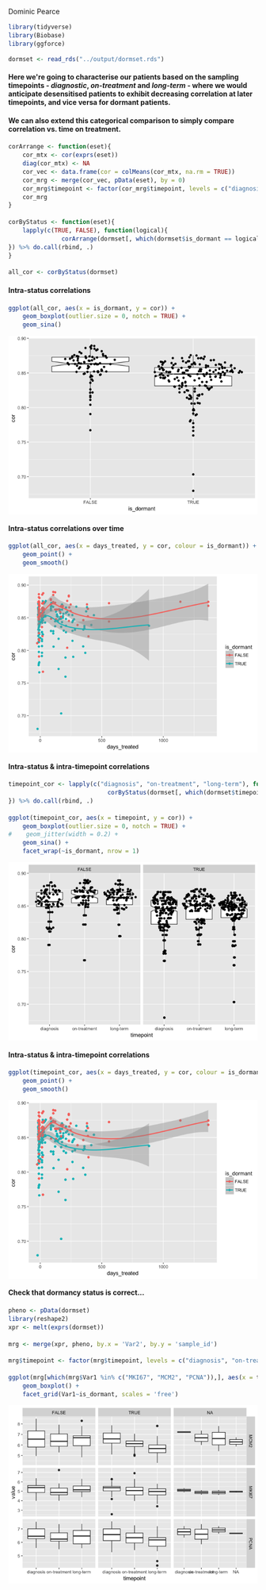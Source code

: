 Dominic Pearce

``` r
library(tidyverse)
library(Biobase)
library(ggforce)
```

``` r
dormset <- read_rds("../output/dormset.rds")
```

#### Here we're going to characterise our patients based on the sampling timepoints - *diagnostic*, *on-treatment* and *long-term* - where we would anticipate desensitised patients to exhibit decreasing correlation at later timepoints, and vice versa for dormant patients.

#### We can also extend this categorical comparison to simply compare correlation vs. time on treatment.

``` r
corArrange <- function(eset){
    cor_mtx <- cor(exprs(eset))
    diag(cor_mtx) <- NA
    cor_vec <- data.frame(cor = colMeans(cor_mtx, na.rm = TRUE))
    cor_mrg <- merge(cor_vec, pData(eset), by = 0)
    cor_mrg$timepoint <- factor(cor_mrg$timepoint, levels = c("diagnosis", "on-treatment", "long-term"))
    cor_mrg
}

corByStatus <- function(eset){
    lapply(c(TRUE, FALSE), function(logical){
               corArrange(dormset[, which(dormset$is_dormant == logical)])
}) %>% do.call(rbind, .)
}

all_cor <- corByStatus(dormset)
```

#### Intra-status correlations

``` r
ggplot(all_cor, aes(x = is_dormant, y = cor)) + 
    geom_boxplot(outlier.size = 0, notch = TRUE) + 
    geom_sina()
```

<img src="timepoint-correlations_files/figure-markdown_github-ascii_identifiers/unnamed-chunk-5-1.png" style="display: block; margin: auto;" />

#### Intra-status correlations over time

``` r
ggplot(all_cor, aes(x = days_treated, y = cor, colour = is_dormant)) + 
    geom_point() + 
    geom_smooth()
```

<img src="timepoint-correlations_files/figure-markdown_github-ascii_identifiers/unnamed-chunk-6-1.png" style="display: block; margin: auto;" />

#### Intra-status & intra-timepoint correlations

``` r
timepoint_cor <- lapply(c("diagnosis", "on-treatment", "long-term"), function(timepoint){
                            corByStatus(dormset[, which(dormset$timepoint == timepoint)])
}) %>% do.call(rbind, .)

ggplot(timepoint_cor, aes(x = timepoint, y = cor)) + 
    geom_boxplot(outlier.size = 0, notch = TRUE) +
#    geom_jitter(width = 0.2) +
    geom_sina() +
    facet_wrap(~is_dormant, nrow = 1)
```

<img src="timepoint-correlations_files/figure-markdown_github-ascii_identifiers/unnamed-chunk-7-1.png" style="display: block; margin: auto;" />

#### Intra-status & intra-timepoint correlations

``` r
ggplot(timepoint_cor, aes(x = days_treated, y = cor, colour = is_dormant)) +
    geom_point() +
    geom_smooth()
```

<img src="timepoint-correlations_files/figure-markdown_github-ascii_identifiers/unnamed-chunk-8-1.png" style="display: block; margin: auto;" />

#### Check that dormancy status is correct...

``` r
pheno <- pData(dormset)
library(reshape2)
xpr <- melt(exprs(dormset))

mrg <- merge(xpr, pheno, by.x = 'Var2', by.y = 'sample_id')

mrg$timepoint <- factor(mrg$timepoint, levels = c("diagnosis", "on-treatment", "long-term"))

ggplot(mrg[which(mrg$Var1 %in% c("MKI67", "MCM2", "PCNA")),], aes(x = timepoint, y = value)) +
    geom_boxplot() +
    facet_grid(Var1~is_dormant, scales = 'free')
```

<img src="timepoint-correlations_files/figure-markdown_github-ascii_identifiers/unnamed-chunk-9-1.png" style="display: block; margin: auto;" />
